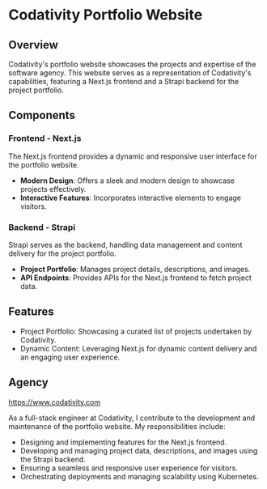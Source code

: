 # Codativity Portfolio Website

## Overview

Codativity's portfolio website showcases the projects and expertise of the software agency. This website serves as a representation of Codativity's capabilities, featuring a Next.js frontend and a Strapi backend for the project portfolio.

## Components

### Frontend - Next.js

The Next.js frontend provides a dynamic and responsive user interface for the portfolio website.

- **Modern Design**: Offers a sleek and modern design to showcase projects effectively.
- **Interactive Features**: Incorporates interactive elements to engage visitors.

### Backend - Strapi

Strapi serves as the backend, handling data management and content delivery for the project portfolio.

- **Project Portfolio**: Manages project details, descriptions, and images.
- **API Endpoints**: Provides APIs for the Next.js frontend to fetch project data.

## Features

- Project Portfolio: Showcasing a curated list of projects undertaken by Codativity.
- Dynamic Content: Leveraging Next.js for dynamic content delivery and an engaging user experience.

## Agency

https://www.codativity.com

As a full-stack engineer at Codativity, I contribute to the development and maintenance of the portfolio website. My responsibilities include:

- Designing and implementing features for the Next.js frontend.
- Developing and managing project data, descriptions, and images using the Strapi backend.
- Ensuring a seamless and responsive user experience for visitors.
- Orchestrating deployments and managing scalability using Kubernetes.
